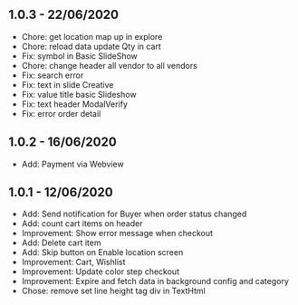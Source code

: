 ## 1.0.3 - 22/06/2020

- Chore: get location map up in explore
- Chore: reload data update Qty in cart
- Fix: symbol in Basic SlideShow
- Chore: change header all vendor to all vendors
- Fix: search error
- Fix: text in slide Creative
- Fix: value title basic Slideshow
- Fix: text header ModalVerify
- Fix: error order detail

## 1.0.2 - 16/06/2020

- Add: Payment via Webview

## 1.0.1 - 12/06/2020

- Add: Send notification for Buyer when order status changed
- Add: count cart items on header
- Improvement: Show error message when checkout
- Add: Delete cart item
- Add: Skip button on Enable location screen
- Improvement: Cart, Wishlist
- Improvement: Update color step checkout
- Improvement: Expire and fetch data in background config and category
- Chose: remove set line height tag div in TextHtml
